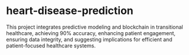 # heart-disease-prediction
This project integrates predictive modeling and blockchain in transitional healthcare, achieving 90% accuracy, enhancing patient engagement, ensuring data integrity, and suggesting implications for efficient and patient-focused healthcare systems.
